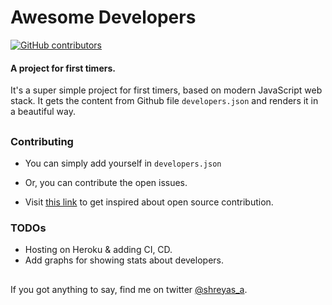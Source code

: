 # Awesome Developers




[![GitHub contributors](https://img.shields.io/github/contributors/shreyas-a/awesome-developers.svg)](https://github.com/shreyas-a/awesome-developers/graphs/contributors)



#### A project for first timers.
It's a super simple project for first timers, based on modern JavaScript web stack. It gets the content from Github file `developers.json` and renders it in a beautiful way.


##

### Contributing

- You can simply add yourself in `developers.json`
- Or, you can contribute the open issues.

- Visit [this link](https://opensource.guide/how-to-contribute/) to get inspired about open source contribution.

### TODOs

- Hosting on Heroku & adding CI, CD.
- Add graphs for showing stats about developers.

##
If you got anything to say, find me on twitter [@shreyas_a](https://twitter.com/shreyas_a).
##
 
